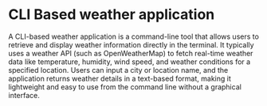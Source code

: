 # CLI Based weather application
A CLI-based weather application is a command-line tool that allows users to retrieve and display weather information directly in the terminal. It typically uses a weather API (such as OpenWeatherMap) to fetch real-time weather data like temperature, humidity, wind speed, and weather conditions for a specified location. Users can input a city or location name, and the application returns weather details in a text-based format, making it lightweight and easy to use from the command line without a graphical interface.

